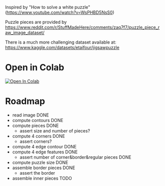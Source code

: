 Inspired by "How to solve a white puzzle" (https://www.youtube.com/watch?v=WsPHBD5NsS0)

Puzzle pieces are provided by https://www.reddit.com/r/StuffMadeHere/comments/zaq7f7/puzzle_piece_raw_image_dataset/

There is a much more challenging dataset available at: https://www.kaggle.com/datasets/etaifour/jigsawpuzzle

# Open in Colab
[![Open In Colab](https://colab.research.google.com/assets/colab-badge.svg)](https://colab.research.google.com/github/gathanase/puzzle/blob/main/standalone.ipynb)

# Roadmap
* read image DONE
* compute contours DONE
* compute pieces DONE
  * assert size and number of pieces?
* compute 4 corners DONE
  * assert corners?
* compute 4 edge contour DONE
* compute 4 edge features DONE
  * assert number of corner&border&regular pieces DONE
* compute puzzle size DONE
* assemble border pieces DONE
  * assert the border
* assemble inner pieces TODO
